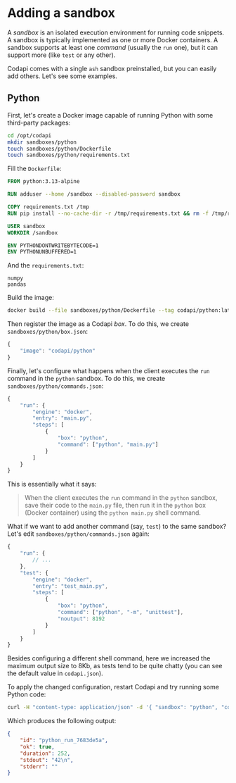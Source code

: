 # Adding a sandbox

A _sandbox_ is an isolated execution environment for running code snippets. A sandbox is typically implemented as one or more Docker containers. A sandbox supports at least one _command_ (usually the `run` one), but it can support more (like `test` or any other).

Codapi comes with a single `ash` sandbox preinstalled, but you can easily add others. Let's see some examples.

## Python

First, let's create a Docker image capable of running Python with some third-party packages:

```sh
cd /opt/codapi
mkdir sandboxes/python
touch sandboxes/python/Dockerfile
touch sandboxes/python/requirements.txt
```

Fill the `Dockerfile`:

```Dockerfile
FROM python:3.13-alpine

RUN adduser --home /sandbox --disabled-password sandbox

COPY requirements.txt /tmp
RUN pip install --no-cache-dir -r /tmp/requirements.txt && rm -f /tmp/requirements.txt

USER sandbox
WORKDIR /sandbox

ENV PYTHONDONTWRITEBYTECODE=1
ENV PYTHONUNBUFFERED=1
```

And the `requirements.txt`:

```
numpy
pandas
```

Build the image:

```sh
docker build --file sandboxes/python/Dockerfile --tag codapi/python:latest sandboxes/python
```

Then register the image as a Codapi _box_. To do this, we create `sandboxes/python/box.json`:

```js
{
    "image": "codapi/python"
}
```

Finally, let's configure what happens when the client executes the `run` command in the `python` sandbox. To do this, we create `sandboxes/python/commands.json`:

```js
{
    "run": {
        "engine": "docker",
        "entry": "main.py",
        "steps": [
            {
                "box": "python",
                "command": ["python", "main.py"]
            }
        ]
    }
}
```

This is essentially what it says:

> When the client executes the `run` command in the `python` sandbox, save their code to the `main.py` file, then run it in the `python` box (Docker container) using the `python main.py` shell command.

What if we want to add another command (say, `test`) to the same sandbox? Let's edit `sandboxes/python/commands.json` again:

```js
{
    "run": {
        // ...
    },
    "test": {
        "engine": "docker",
        "entry": "test_main.py",
        "steps": [
            {
                "box": "python",
                "command": ["python", "-m", "unittest"],
                "noutput": 8192
            }
        ]
    }
}
```

Besides configuring a different shell command, here we increased the maximum output size to 8Kb, as tests tend to be quite chatty (you can see the default value in `codapi.json`).

To apply the changed configuration, restart Codapi and try running some Python code:

```sh
curl -H "content-type: application/json" -d '{ "sandbox": "python", "command": "run", "files": {"": "print(42)" }}' http://localhost:1313/v1/exec
```

Which produces the following output:

```json
{
    "id": "python_run_7683de5a",
    "ok": true,
    "duration": 252,
    "stdout": "42\n",
    "stderr": ""
}
```

